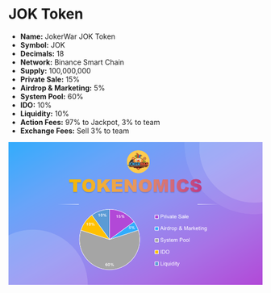# JOK Token

* **Name:** JokerWar JOK Token
* **Symbol:** JOK
* **Decimals:** 18
* **Network:** Binance Smart Chain
* **Supply:** 100,000,000
* **Private Sale:** 15%
* **Airdrop & Marketing:** 5%
* **System Pool:** 60%
* **IDO:** 10%
* **Liquidity:** 10%
* **Action Fees:** 97% to Jackpot, 3% to team
* **Exchange Fees:** Sell 3% to team

![](../.gitbook/assets/token1.png)

